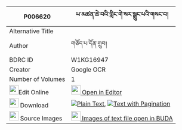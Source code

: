 |P006620|ཡ་མཚན་ཆེ་བའི་གླིང་གེ་སར་སྒྲུང་པའི་གསང་བ། 
| --- | --- 
|Alternative Title |
|Author| གཅོད་པ་དོན་གྲུབ།
|BDRC ID | W1KG16947
|Creator | Google OCR
|Number of Volumes| 1
|<img width="25" src="https://img.icons8.com/color/25/000000/edit-property.png">Edit Online| [<img width="25" src="https://avatars.githubusercontent.com/u/45091458?s=200&v=4"> Open in Editor](http://editor.openpecha.org/P006620)
|<img width="25" src="https://img.icons8.com/fluent/48/000000/download-2.png"/>  Download | [![](https://img.icons8.com/color/20/000000/txt.png)Plain Text](https://github.com/Openpecha/P006620/releases/download/v1/yatsen_chewa_i_ling_gesar_drun_plain_P006620.zip), [![](https://img.icons8.com/color/20/000000/txt.png)Text with Pagination](https://github.com/Openpecha/P006620/releases/download/v1/yatsen_chewa_i_ling_gesar_drun_pages_P006620.zip)
|<img width="25" src="https://img.icons8.com/plasticine/100/000000/pictures-folder.png"/>  Source Images | [<img width="25" src="https://library.bdrc.io/icons/BUDA-small.svg"> Images of text file open in BUDA](https://library.bdrc.io/show/bdr:W1KG16947)